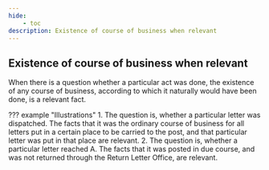 ```yaml
---
hide:
    - toc
description: Existence of course of business when relevant
---
```


## Existence of course of business when relevant

When there is a question whether a particular act was done, the existence of any course of business, according to which it naturally would have been done, is a relevant fact.

??? example "Illustrations"
    1. The question is, whether a particular letter was dispatched. The facts that it was the ordinary course of business for all letters put in a certain place to be carried to the post, and that particular letter was put in that place are relevant.
    2. The question is, whether a particular letter reached A. The facts that it was posted in due course, and was not returned through the Return Letter Office, are relevant.
